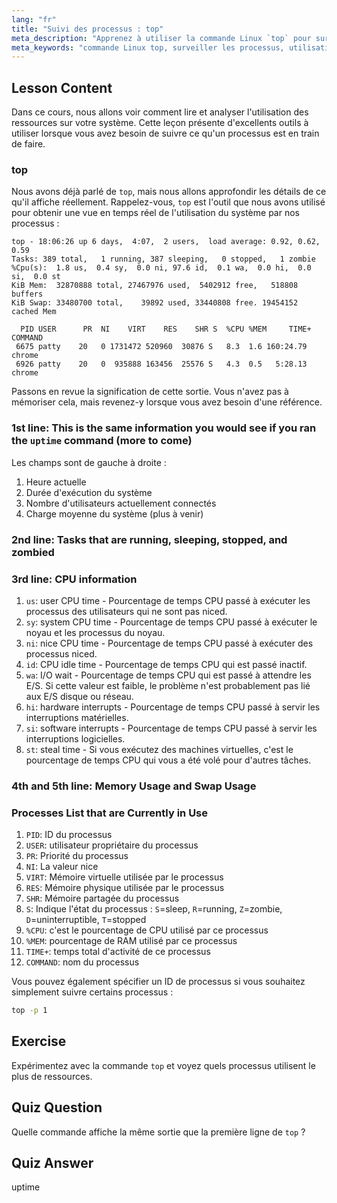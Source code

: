 ```yaml
---
lang: "fr"
title: "Suivi des processus : top"
meta_description: "Apprenez à utiliser la commande Linux `top` pour surveiller les ressources système et suivre les processus. Comprenez les détails du CPU, de la mémoire et des processus pour l'analyse des performances."
meta_keywords: "commande Linux top, surveiller les processus, utilisation du système, performances Linux, débutant, tutoriel, guide"
---
```


## Lesson Content

Dans ce cours, nous allons voir comment lire et analyser l'utilisation des ressources sur votre système. Cette leçon présente d'excellents outils à utiliser lorsque vous avez besoin de suivre ce qu'un processus est en train de faire.

### top

Nous avons déjà parlé de `top`, mais nous allons approfondir les détails de ce qu'il affiche réellement. Rappelez-vous, `top` est l'outil que nous avons utilisé pour obtenir une vue en temps réel de l'utilisation du système par nos processus :

```plaintext
top - 18:06:26 up 6 days,  4:07,  2 users,  load average: 0.92, 0.62, 0.59
Tasks: 389 total,   1 running, 387 sleeping,   0 stopped,   1 zombie
%Cpu(s):  1.8 us,  0.4 sy,  0.0 ni, 97.6 id,  0.1 wa,  0.0 hi,  0.0 si,  0.0 st
KiB Mem:  32870888 total, 27467976 used,  5402912 free,   518808 buffers
KiB Swap: 33480700 total,    39892 used, 33440808 free. 19454152 cached Mem

  PID USER      PR  NI    VIRT    RES    SHR S  %CPU %MEM     TIME+ COMMAND
 6675 patty    20   0 1731472 520960  30876 S   8.3  1.6 160:24.79 chrome
 6926 patty    20   0  935888 163456  25576 S   4.3  0.5   5:28.13 chrome
```

Passons en revue la signification de cette sortie. Vous n'avez pas à mémoriser cela, mais revenez-y lorsque vous avez besoin d'une référence.

### 1st line: This is the same information you would see if you ran the `uptime` command (more to come)

Les champs sont de gauche à droite :

1. Heure actuelle
2. Durée d'exécution du système
3. Nombre d'utilisateurs actuellement connectés
4. Charge moyenne du système (plus à venir)

### 2nd line: Tasks that are running, sleeping, stopped, and zombied

### 3rd line: CPU information

1. `us`: user CPU time - Pourcentage de temps CPU passé à exécuter les processus des utilisateurs qui ne sont pas niced.
2. `sy`: system CPU time - Pourcentage de temps CPU passé à exécuter le noyau et les processus du noyau.
3. `ni`: nice CPU time - Pourcentage de temps CPU passé à exécuter des processus niced.
4. `id`: CPU idle time - Pourcentage de temps CPU qui est passé inactif.
5. `wa`: I/O wait - Pourcentage de temps CPU qui est passé à attendre les E/S. Si cette valeur est faible, le problème n'est probablement pas lié aux E/S disque ou réseau.
6. `hi`: hardware interrupts - Pourcentage de temps CPU passé à servir les interruptions matérielles.
7. `si`: software interrupts - Pourcentage de temps CPU passé à servir les interruptions logicielles.
8. `st`: steal time - Si vous exécutez des machines virtuelles, c'est le pourcentage de temps CPU qui vous a été volé pour d'autres tâches.

### 4th and 5th line: Memory Usage and Swap Usage

### Processes List that are Currently in Use

1. `PID`: ID du processus
2. `USER`: utilisateur propriétaire du processus
3. `PR`: Priorité du processus
4. `NI`: La valeur nice
5. `VIRT`: Mémoire virtuelle utilisée par le processus
6. `RES`: Mémoire physique utilisée par le processus
7. `SHR`: Mémoire partagée du processus
8. `S`: Indique l'état du processus : `S`=sleep, `R`=running, `Z`=zombie, `D`=uninterruptible, `T`=stopped
9. `%CPU`: c'est le pourcentage de CPU utilisé par ce processus
10. `%MEM`: pourcentage de RAM utilisé par ce processus
11. `TIME+`: temps total d'activité de ce processus
12. `COMMAND`: nom du processus

Vous pouvez également spécifier un ID de processus si vous souhaitez simplement suivre certains processus :

```bash
top -p 1
```

## Exercise

Expérimentez avec la commande `top` et voyez quels processus utilisent le plus de ressources.

## Quiz Question

Quelle commande affiche la même sortie que la première ligne de `top` ?

## Quiz Answer

uptime
